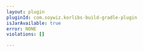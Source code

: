```yaml
---
layout: plugin
pluginId: com.soywiz.korlibs-build-gradle-plugin
isJarAvailable: true
error: NONE
violations: []

---
```

